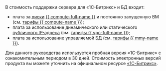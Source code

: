 В стоимость поддержки сервера для «1С-Битрикс» и БД входит:
* плата за [диски](../../compute/concepts/disk.md) [{{ compute-full-name }}](../../compute/) и постоянно запущенную ВМ (см. [тарифы {{ compute-name }}](../../compute/pricing.md));
* плата за использование динамического или статического [публичного IP-адреса](../../vpc/concepts/address.md#public-addresses) (см. [тарифы {{ vpc-full-name }}](../../vpc/pricing.md));
* плата за использование управляемой БД (см. [тарифы {{ mmy-name }}](../../managed-mysql/pricing.md)).

Для данного руководства используется пробная версия «1С-Битрикс» с ознакомительным периодом в 30 дней. Стоимость электронных версий продукта вы можете уточнить на официальном ресурсе [«1С-Битрикс»](https://www.1c-bitrix.ru).